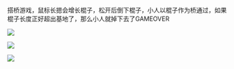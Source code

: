 搭桥游戏，鼠标长摁会增长棍子，松开后倒下棍子，小人以棍子作为桥通过，如果棍子长度正好超出基地了，那么小人就掉下去了GAMEOVER

![](https://img-bbs.csdn.net/upload/202003/12/1583983249_40812.png)

![](https://img-bbs.csdn.net/upload/202003/12/1583983248_755655.png)

![](https://img-bbs.csdn.net/upload/202003/12/1583983248_432917.png)
